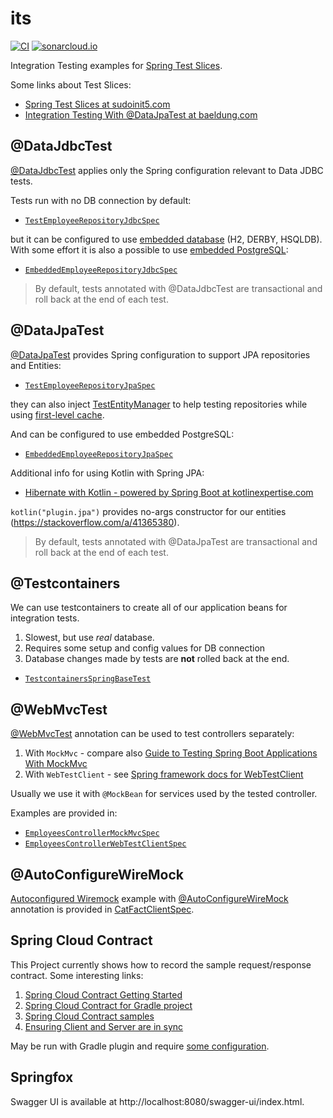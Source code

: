 # its

[![CI](https://github.com/wiiitek/its/actions/workflows/main.yml/badge.svg)](https://github.com/wiiitek/its/actions/workflows/main.yml)
[![sonarcloud.io](https://sonarcloud.io/api/project_badges/measure?project=wiiitek_its&metric=alert_status)](https://sonarcloud.io/dashboard?id=wiiitek_its)

Integration Testing examples for [Spring Test Slices].

Some links about Test Slices:

- [Spring Test Slices at sudoinit5.com]
- [Integration Testing With @DataJpaTest at baeldung.com]

## @DataJdbcTest

[@DataJdbcTest] applies only the Spring configuration relevant to Data JDBC tests.

Tests run with no DB connection by default:

- [`TestEmployeeRepositoryJdbcSpec`](https://github.com/wiiitek/its/blob/main/server/src/test/groovy/pl/kubiczak/test/spring/integration/demo/employees/jdbc/TestEmployeeRepositoryJdbcSpec.groovy)

but it can be configured to use [embedded database] (H2, DERBY, HSQLDB).
With some effort it is also a possible to use [embedded PostgreSQL]:

- [`EmbeddedEmployeeRepositoryJdbcSpec`](https://github.com/wiiitek/its/blob/main/server/src/test/groovy/pl/kubiczak/test/spring/integration/demo/employees/jdbc/EmbeddedEmployeeRepositoryJdbcSpec.groovy)

> By default, tests annotated with @DataJdbcTest are transactional and roll back at the end of each test.

## @DataJpaTest

[@DataJpaTest] provides Spring configuration to support JPA repositories and Entities:

- [`TestEmployeeRepositoryJpaSpec`](https://github.com/wiiitek/its/blob/main/server/src/test/groovy/pl/kubiczak/test/spring/integration/demo/employees/jpa/TestEmployeeRepositoryJpaSpec.groovy)

they can also inject [TestEntityManager] to help testing repositories while using [first-level cache].

And can be configured to use embedded PostgreSQL:

- [`EmbeddedEmployeeRepositoryJpaSpec`](https://github.com/wiiitek/its/blob/main/server/src/test/groovy/pl/kubiczak/test/spring/integration/demo/employees/jpa/EmbeddedEmployeeRepositoryJpaSpec.groovy)

Additional info for using Kotlin with Spring JPA:

- [Hibernate with Kotlin - powered by Spring Boot at kotlinexpertise.com]

`kotlin("plugin.jpa")` provides no-args constructor for our entities (https://stackoverflow.com/a/41365380).

> By default, tests annotated with @DataJpaTest are transactional and roll back at the end of each test.

## @Testcontainers

We can use testcontainers to create all of our application beans for integration tests.

1. Slowest, but use *real* database.
2. Requires some setup and config values for DB connection
3. Database changes made by tests are **not** rolled back at the end.

- [`TestcontainersSpringBaseTest`](https://github.com/wiiitek/its/blob/main/server/src/test/groovy/pl/kubiczak/test/spring/integration/demo/TestcontainersSpringBaseTest.groovy)

## @WebMvcTest

[@WebMvcTest] annotation can be used to test controllers separately:

1. With `MockMvc` - compare also [Guide to Testing Spring Boot Applications With MockMvc]
2. With `WebTestClient` - see [Spring framework docs for WebTestClient]

Usually we use it with `@MockBean` for services used by the tested controller.

Examples are provided in:

- [`EmployeesControllerMockMvcSpec`](https://github.com/wiiitek/its/blob/main/server/src/test/groovy/pl/kubiczak/test/spring/integration/demo/employees/EmployeesControllerMockMvcSpec.groovy)
- [`EmployeesControllerWebTestClientSpec`](https://github.com/wiiitek/its/blob/main/server/src/test/groovy/pl/kubiczak/test/spring/integration/demo/employees/EmployeesControllerWebTestClientSpec.groovy)

## @AutoConfigureWireMock

[Autoconfigured Wiremock](https://cloud.spring.io/spring-cloud-contract/reference/html/project-features.html#features-wiremock)
example with
[@AutoConfigureWireMock](https://cloud.spring.io/spring-cloud-contract/1.2.x/multi/multi__spring_cloud_contract_wiremock.html)
annotation is provided in
[CatFactClientSpec](https://github.com/wiiitek/its/blob/main/server/src/test/groovy/pl/kubiczak/test/spring/integration/demo/cats/CatFactClientSpec.groovy).

## Spring Cloud Contract

This Project currently shows how to record the sample request/response contract.
Some interesting links:

1. [Spring Cloud Contract Getting Started]
2. [Spring Cloud Contract for Gradle project]
3. [Spring Cloud Contract samples]
4. [Ensuring Client and Server are in sync]

May be run with Gradle plugin and require
[some configuration](https://github.com/wiiitek/its/blob/main/server/build.gradle.kts#L85).

## Springfox

Swagger UI is available at http://localhost:8080/swagger-ui/index.html.

[Spring Test Slices]: https://www.baeldung.com/spring-tests#5-using-test-slices
[Spring Test Slices at sudoinit5.com]: https://www.sudoinit5.com/post/spring-test-slices/#testing-just-jpa
[Integration Testing With @DataJpaTest at baeldung.com]: https://www.baeldung.com/spring-boot-testing#integration-testing-with-datajpatest

[@DataJdbcTest]: https://docs.spring.io/spring-boot/docs/current/reference/html/features.html#features.testing.spring-boot-applications.autoconfigured-spring-data-jdbc
[@DataJpaTest]: https://docs.spring.io/spring-boot/docs/current/reference/html/features.html#features.testing.spring-boot-applications.autoconfigured-spring-data-jpa
[@WebMvcTest]: https://docs.spring.io/spring-boot/docs/current/reference/html/features.html#features.testing.spring-boot-applications.spring-mvc-tests

[embedded database]: https://github.com/spring-projects/spring-boot/blob/main/spring-boot-project/spring-boot/src/main/java/org/springframework/boot/jdbc/EmbeddedDatabaseConnection.java
[embedded PostgreSQL]: https://stackoverflow.com/a/49011982

[Hibernate with Kotlin - powered by Spring Boot at kotlinexpertise.com]: https://kotlinexpertise.com/hibernate-with-kotlin-spring-boot/

[TestEntityManager]: https://zetcode.com/springboot/testentitymanager/
[first-level cache]: https://howtodoinjava.com/hibernate/understanding-hibernate-first-level-cache-with-example/

[Guide to Testing Spring Boot Applications With MockMvc]: https://rieckpil.de/guide-to-testing-spring-boot-applications-with-mockmvc/
[Spring framework docs for WebTestClient]: https://spring.getdocs.org/en-US/spring-framework-docs/docs/testing/integration-testing/webtestclient.html

[Spring Cloud Contract Getting Started]: https://cloud.spring.io/spring-cloud-contract/reference/html/getting-started.html
[Spring Cloud Contract for Gradle project]: https://cloud.spring.io/spring-cloud-contract/reference/html/gradle-project.html
[Spring Cloud Contract samples]: https://github.com/spring-cloud-samples/spring-cloud-contract-samples
[Ensuring Client and Server are in sync]: https://www.linkedin.com/learning/advanced-spring-effective-integration-testing-with-spring-boot/ensuring-client-app-rest-call-and-web-app-controller-are-in-sync-10134626
